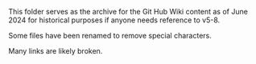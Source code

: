 This folder serves as the archive for the Git Hub Wiki content as of June 2024 for historical purposes if anyone needs reference to v5-8.

Some files have been renamed to remove special characters.

Many links are likely broken.

